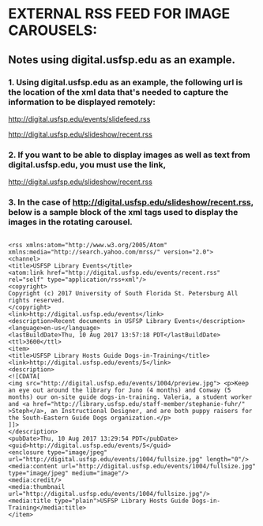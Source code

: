 # EXTERNAL RSS FEED FOR IMAGE CAROUSELS:  

## Notes using digital.usfsp.edu as an example.

### 1. Using digital.usfsp.edu as an example, the following url is the location of the xml data that's needed to capture the information to be displayed remotely:

http://digital.usfsp.edu/events/slidefeed.rss

http://digital.usfsp.edu/slideshow/recent.rss

### 2. If you want to be able to display images as well as text from digital.usfsp.edu, you must use the link,

http://digital.usfsp.edu/slideshow/recent.rss

### 3. In the case of http://digital.usfsp.edu/slideshow/recent.rss, below is a sample block of the xml tags used to display the images in the rotating carousel.

```

<rss xmlns:atom="http://www.w3.org/2005/Atom" xmlns:media="http://search.yahoo.com/mrss/" version="2.0">
<channel>
<title>USFSP Library Events</title>
<atom:link href="http://digital.usfsp.edu/events/recent.rss" rel="self" type="application/rss+xml"/>
<copyright>
Copyright (c) 2017 University of South Florida St. Petersburg All rights reserved.
</copyright>
<link>http://digital.usfsp.edu/events</link>
<description>Recent documents in USFSP Library Events</description>
<language>en-us</language>
<lastBuildDate>Thu, 10 Aug 2017 13:57:18 PDT</lastBuildDate>
<ttl>3600</ttl>
<item>
<title>USFSP Library Hosts Guide Dogs-in-Training</title>
<link>http://digital.usfsp.edu/events/5</link>
<description>
<![CDATA[
<img src="http://digital.usfsp.edu/events/1004/preview.jpg"> <p>Keep an eye out around the library for Juno (4 months) and Conway (5 months) our on-site guide dogs-in-training. Valeria, a student worker and <a href="http://library.usfsp.edu/staff-member/stephanie-fuhr/" >Steph</a>, an Instructional Designer, and are both puppy raisers for the South-Eastern Guide Dogs organization.</p>
]]>
</description>
<pubDate>Thu, 10 Aug 2017 13:29:54 PDT</pubDate>
<guid>http://digital.usfsp.edu/events/5</guid>
<enclosure type="image/jpeg" url="http://digital.usfsp.edu/events/1004/fullsize.jpg" length="0"/>
<media:content url="http://digital.usfsp.edu/events/1004/fullsize.jpg" type="image/jpeg" medium="image"/>
<media:credit/>
<media:thumbnail url="http://digital.usfsp.edu/events/1004/fullsize.jpg"/>
<media:title type="plain">USFSP Library Hosts Guide Dogs-in-Training</media:title>
</item>
```
